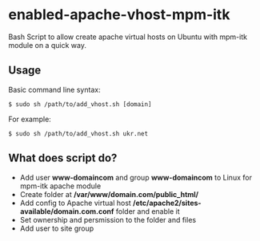 # enabled-apache-vhost-mpm-itk
Bash Script to allow create apache virtual hosts on Ubuntu with mpm-itk module on a quick way.

## Usage
Basic command line syntax:

    $ sudo sh /path/to/add_vhost.sh [domain]

For example:
   
    $ sudo sh /path/to/add_vhost.sh ukr.net

## What does script do?

 - Add user **www-domaincom** and group **www-domaincom** to Linux for
   mpm-itk apache module
 - Create folder at **/var/www/domain.com/public_html/**
 - Add config to Apache virtual host
   **/etc/apache2/sites-available/domain.com.conf** folder and enable it
 - Set ownership and persmission to the folder and files
 - Add user to site group

 

